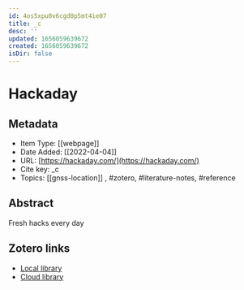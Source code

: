 ```yaml
---
id: 4os5xpu0v6cgd0p5mt4ie07
title: _c
desc: ''
updated: 1656059639672
created: 1656059639672
isDir: false
---
```

# Hackaday

## Metadata

* Item Type: [[webpage]]
* Date Added: [[2022-04-04]]
* URL: [https://hackaday.com/](https://hackaday.com/)
* Cite key: _c
* Topics: [[gnss-location]]
, #zotero, #literature-notes, #reference

## Abstract

Fresh hacks every day


##  Zotero links
* [Local library](zotero://select/items/3_SFZ9SGRZ)
* [Cloud library](http://zotero.org/groups/4613367/items/SFZ9SGRZ)

